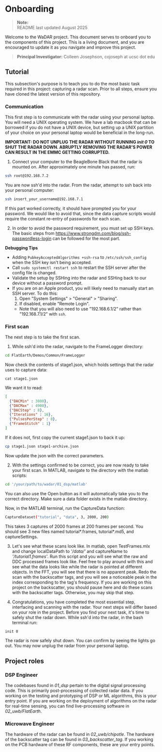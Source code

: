 # Onboarding

> __Note:__  
> README last updated August 2025

Welcome to the WaDAR project. This document serves to onboard you to the components of this project. This is a living document, and you are encouraged to update it as you navigate and improve this project.

> __Principal Investigator:__
> Colleen Josephson, cojoseph at ucsc dot edu

## Tutorial

This subsection's purpose is to teach you to do the most basic task required in this project: capturing a radar scan. Prior to all steps, ensure you have cloned the latest version of this repository.

### Communication

This first step is to communicate with the radar using your personal laptop. You will need a UNIX operating system. We have a lab macbook that can be borrowed if you do not have a UNIX device, but setting up a UNIX partition of your choice on your personal laptop would be beneficial in the long-run.

**IMPORTANT: DO NOT UNPLUG THE RADAR WITHOUT RUNNING *init 0* TO SHUT THE RADAR DOWN. ABRUPTLY REMOVING THE RADAR'S POWER CAN RESULT IN THE EMMC GETTING CORRUPTED.**

1. Connect your computer to the BeagleBone Black that the radar is mounted on. After approximately one minute has passed, run:
```bash
ssh root@192.168.7.2
```
You are now ssh'd into the radar. From the radar, attempt to ssh back into your personal computer:
```bash
ssh insert_your_username@192.168.7.1
```

If this part worked correctly, it should have prompted you for your password. We would like to avoid that, since the data capture scripts would require the constant re-entry of passwords for each scan.

2. In order to avoid the password requirement, you must set up SSH keys. The basic steps from https://www.strongdm.com/blog/ssh-passwordless-login can be followed for the most part.

__Debugging Tips__
- Adding `PubkeyAcceptedAlgorithms +ssh-rsa` to `/etc/ssh/ssh_config` when the SSH key isn't being accepted.
- Call `sudo systemctl restart ssh` to restart the SSH server after the config file is changed.
- Validate the setup by SSHing into the radar and SSHing back to our device without a password prompt.
- If you are on an Apple product, you will likely need to manually start an SSH server. To do this:
    1. Open "System Settings" > "General" > "Sharing".
    2. If disabled, enable "Remote Login".
    - Note that you will also need to use "192.168.6.1/2" rather than "192.168.7.1/2" with `ssh`.

### First scan

The next step is to take the first scan.

1. While ssh'd into the radar, navigate to the FrameLogger directory:
```bash
cd FlatEarth/Demos/Common/FrameLogger
```

Now check the contents of stage1.json, which holds settings that the radar uses to capture data:
```
cat stage1.json
```

We want it to read:
```json
[
  {"DACMin" : 3800},
  {"DACMax" : 4900},
  {"DACStep" : 8},
  {"Iterations" : 16},
  {"PulsesPerStep" : 8},
  {"FrameStitch" : 1}
]
```

If it does not, first copy the current stage1.json to back it up:
```bash
cp stage1.json stage1-archive.json
```
Now update the json with the correct parameters.

2. With the settings confirmed to be correct, you are now ready to take your first scan. In MATLAB, navigate to the directory with the matlab scripts:
```bash
cd '/your/path/to/wadar/01_dsp/matlab'
```
You can also use the Open button as it will automatically take you to the correct directory. Make sure a data folder exists in the matlab directory.

Now, in the MATLAB terminal, run the CaptureData function:
```bash
CaptureDataset("tutorial", "data", 3, 2000, 200)
```
This takes 3 captures of 2000 frames at 200 frames per second. You should see 3 new files named tutorial*.frames, tutorial*.md5, and captureSettings.

3. Let's see what these scans look like. In matlab, open TestFrames.mlx and change localDataPath to *'/data/'* and captureName to *'/tutorial1.frames'*. Run this script and you will
see what the raw and DDC processed frames look like. Feel free to play around with this and see what the data looks like while the radar is pointed at different objects. In the FFT, you will see that there is no apparent peak. Redo the scan with the backscatter tags, and you will see a noticeable peak in the index corresponding to the tag's frequency. If you are working on this project on the backscatter, you should pause here and do these scans with the backscatter tags. Otherwise, you may skip that step.

4. Congratulations, you have completed the most essential step, interfacing and scanning with the radar. Your next steps will differ based on your role in the project. Before you find your next task, it's time to safely shut the radar down. While ssh'd into the radar, in the bash terminal run:
```bash
init 0
```

The radar is now safely shut down. You can confirm by seeing the lights go out. You may now unplug the radar from your personal laptop.

## Project roles

### DSP Engineer

The codebases found in *01_dsp* pertain to the digital signal processing code. This is primarily post-processing of collected radar data. If you working on the testing and prototyping of DSP or ML algorithms, this is your entry point. If you are working on the deployment of algorithms on the radar for real-time sensing, you can find live-processing software in *02_uwb/FlatEarth*.

### Microwave Engineer

The hardware of the radar can be found in *02_uwb/chipotle*. The hardware of the backscatter tag can be found in *03_backscatter_tag*. If you working on the PCB hardware of these RF components, these are your entry points.